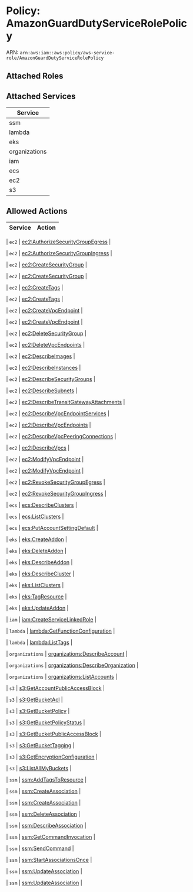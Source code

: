 # Policy: AmazonGuardDutyServiceRolePolicy

ARN: `arn:aws:iam::aws:policy/aws-service-role/AmazonGuardDutyServiceRolePolicy`

## Attached Roles

## Attached Services

| Service |
|---------|
| ssm |
| lambda |
| eks |
| organizations |
| iam |
| ecs |
| ec2 |
| s3 |

## Allowed Actions

| Service | Action |
|:-------:|--------|

| `ec2` | [ec2:AuthorizeSecurityGroupEgress](../actions.md#ec2:authorizesecuritygroupegress) |

| `ec2` | [ec2:AuthorizeSecurityGroupIngress](../actions.md#ec2:authorizesecuritygroupingress) |

| `ec2` | [ec2:CreateSecurityGroup](../actions.md#ec2:createsecuritygroup) |

| `ec2` | [ec2:CreateSecurityGroup](../actions.md#ec2:createsecuritygroup) |

| `ec2` | [ec2:CreateTags](../actions.md#ec2:createtags) |

| `ec2` | [ec2:CreateTags](../actions.md#ec2:createtags) |

| `ec2` | [ec2:CreateVpcEndpoint](../actions.md#ec2:createvpcendpoint) |

| `ec2` | [ec2:CreateVpcEndpoint](../actions.md#ec2:createvpcendpoint) |

| `ec2` | [ec2:DeleteSecurityGroup](../actions.md#ec2:deletesecuritygroup) |

| `ec2` | [ec2:DeleteVpcEndpoints](../actions.md#ec2:deletevpcendpoints) |

| `ec2` | [ec2:DescribeImages](../actions.md#ec2:describeimages) |

| `ec2` | [ec2:DescribeInstances](../actions.md#ec2:describeinstances) |

| `ec2` | [ec2:DescribeSecurityGroups](../actions.md#ec2:describesecuritygroups) |

| `ec2` | [ec2:DescribeSubnets](../actions.md#ec2:describesubnets) |

| `ec2` | [ec2:DescribeTransitGatewayAttachments](../actions.md#ec2:describetransitgatewayattachments) |

| `ec2` | [ec2:DescribeVpcEndpointServices](../actions.md#ec2:describevpcendpointservices) |

| `ec2` | [ec2:DescribeVpcEndpoints](../actions.md#ec2:describevpcendpoints) |

| `ec2` | [ec2:DescribeVpcPeeringConnections](../actions.md#ec2:describevpcpeeringconnections) |

| `ec2` | [ec2:DescribeVpcs](../actions.md#ec2:describevpcs) |

| `ec2` | [ec2:ModifyVpcEndpoint](../actions.md#ec2:modifyvpcendpoint) |

| `ec2` | [ec2:ModifyVpcEndpoint](../actions.md#ec2:modifyvpcendpoint) |

| `ec2` | [ec2:RevokeSecurityGroupEgress](../actions.md#ec2:revokesecuritygroupegress) |

| `ec2` | [ec2:RevokeSecurityGroupIngress](../actions.md#ec2:revokesecuritygroupingress) |

| `ecs` | [ecs:DescribeClusters](../actions.md#ecs:describeclusters) |

| `ecs` | [ecs:ListClusters](../actions.md#ecs:listclusters) |

| `ecs` | [ecs:PutAccountSettingDefault](../actions.md#ecs:putaccountsettingdefault) |

| `eks` | [eks:CreateAddon](../actions.md#eks:createaddon) |

| `eks` | [eks:DeleteAddon](../actions.md#eks:deleteaddon) |

| `eks` | [eks:DescribeAddon](../actions.md#eks:describeaddon) |

| `eks` | [eks:DescribeCluster](../actions.md#eks:describecluster) |

| `eks` | [eks:ListClusters](../actions.md#eks:listclusters) |

| `eks` | [eks:TagResource](../actions.md#eks:tagresource) |

| `eks` | [eks:UpdateAddon](../actions.md#eks:updateaddon) |

| `iam` | [iam:CreateServiceLinkedRole](../actions.md#iam:createservicelinkedrole) |

| `lambda` | [lambda:GetFunctionConfiguration](../actions.md#lambda:getfunctionconfiguration) |

| `lambda` | [lambda:ListTags](../actions.md#lambda:listtags) |

| `organizations` | [organizations:DescribeAccount](../actions.md#organizations:describeaccount) |

| `organizations` | [organizations:DescribeOrganization](../actions.md#organizations:describeorganization) |

| `organizations` | [organizations:ListAccounts](../actions.md#organizations:listaccounts) |

| `s3` | [s3:GetAccountPublicAccessBlock](../actions.md#s3:getaccountpublicaccessblock) |

| `s3` | [s3:GetBucketAcl](../actions.md#s3:getbucketacl) |

| `s3` | [s3:GetBucketPolicy](../actions.md#s3:getbucketpolicy) |

| `s3` | [s3:GetBucketPolicyStatus](../actions.md#s3:getbucketpolicystatus) |

| `s3` | [s3:GetBucketPublicAccessBlock](../actions.md#s3:getbucketpublicaccessblock) |

| `s3` | [s3:GetBucketTagging](../actions.md#s3:getbuckettagging) |

| `s3` | [s3:GetEncryptionConfiguration](../actions.md#s3:getencryptionconfiguration) |

| `s3` | [s3:ListAllMyBuckets](../actions.md#s3:listallmybuckets) |

| `ssm` | [ssm:AddTagsToResource](../actions.md#ssm:addtagstoresource) |

| `ssm` | [ssm:CreateAssociation](../actions.md#ssm:createassociation) |

| `ssm` | [ssm:CreateAssociation](../actions.md#ssm:createassociation) |

| `ssm` | [ssm:DeleteAssociation](../actions.md#ssm:deleteassociation) |

| `ssm` | [ssm:DescribeAssociation](../actions.md#ssm:describeassociation) |

| `ssm` | [ssm:GetCommandInvocation](../actions.md#ssm:getcommandinvocation) |

| `ssm` | [ssm:SendCommand](../actions.md#ssm:sendcommand) |

| `ssm` | [ssm:StartAssociationsOnce](../actions.md#ssm:startassociationsonce) |

| `ssm` | [ssm:UpdateAssociation](../actions.md#ssm:updateassociation) |

| `ssm` | [ssm:UpdateAssociation](../actions.md#ssm:updateassociation) |
